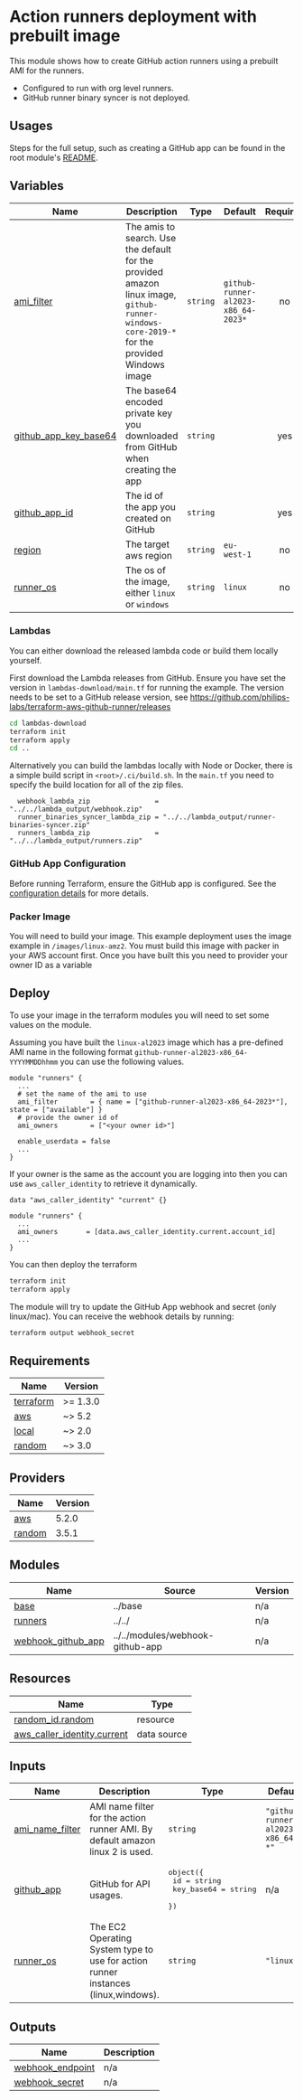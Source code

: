 <!-- This file is generated. Do not edit! PLEASE edit https://github.com/philips-labs/terraform-aws-github-runner/blob/main/examples/prebuilt/README.md -->
# Action runners deployment with prebuilt image

This module shows how to create GitHub action runners using a prebuilt AMI for the runners.

- Configured to run with org level runners.
- GitHub runner binary syncer is not deployed.

## Usages

Steps for the full setup, such as creating a GitHub app can be found in the root module's [README](../../README.md).

## Variables

| Name | Description | Type | Default | Required |
|------|-------------|------|---------|:--------:|
| <a name="input_ami_filter"></a> [ami\_filter](#input\_ami\_filter) | The amis to search.  Use the default for the provided amazon linux image, `github-runner-windows-core-2019-*` for the provided Windows image | `string` | `github-runner-al2023-x86_64-2023*` | no |
| <a name="input_github_app_key_base64"></a> [github\_app\_key\_base64](#input\_github\_app\_key\_base64) | The base64 encoded private key you downloaded from GitHub when creating the app | `string` | | yes |
| <a name="input_github_app_id"></a> [github\_app\_id](#input\_github\_app\_id) | The id of the app you created on GitHub | `string` | | yes |
| <a name="input_region"></a> [region](#input\_region) | The target aws region | `string` | `eu-west-1` | no |
| <a name="input_runner_os"></a> [runner\_os](#input\_runner\_os) | The os of the image, either `linux` or `windows` | `string` | `linux` | no |

### Lambdas

You can either download the released lambda code or build them locally yourself.

First download the Lambda releases from GitHub. Ensure you have set the version in `lambdas-download/main.tf` for running the example. The version needs to be set to a GitHub release version, see https://github.com/philips-labs/terraform-aws-github-runner/releases

```bash
cd lambdas-download
terraform init
terraform apply
cd ..
```

Alternatively you can build the lambdas locally with Node or Docker, there is a simple build script in `<root>/.ci/build.sh`. In the `main.tf` you need to specify the build location for all of the zip files.

```hcl
  webhook_lambda_zip                = "../../lambda_output/webhook.zip"
  runner_binaries_syncer_lambda_zip = "../../lambda_output/runner-binaries-syncer.zip"
  runners_lambda_zip                = "../../lambda_output/runners.zip"
```

### GitHub App Configuration

Before running Terraform, ensure the GitHub app is configured. See the [configuration details](../../README.md#usages) for more details.

### Packer Image

You will need to build your image. This example deployment uses the image example in `/images/linux-amz2`. You must build this image with packer in your AWS account first. Once you have built this you need to provider your owner ID as a variable

## Deploy

To use your image in the terraform modules you will need to set some values on the module.

Assuming you have built the `linux-al2023` image which has a pre-defined AMI name in the following format `github-runner-al2023-x86_64-YYYYMMDDhhmm` you can use the following values.

```hcl
module "runners" {
  ...
  # set the name of the ami to use
  ami_filter        = { name = ["github-runner-al2023-x86_64-2023*"], state = ["available"] }
  # provide the owner id of
  ami_owners        = ["<your owner id>"]

  enable_userdata = false
  ...
}
```

If your owner is the same as the account you are logging into then you can use `aws_caller_identity` to retrieve it dynamically.

```hcl
data "aws_caller_identity" "current" {}

module "runners" {
  ...
  ami_owners       = [data.aws_caller_identity.current.account_id]
  ...
}
```

You can then deploy the terraform

```bash
terraform init
terraform apply
```

The module will try to update the GitHub App webhook and secret (only linux/mac). You can receive the webhook details by running:

```bash
terraform output webhook_secret
```

<!-- BEGIN_TF_DOCS -->
## Requirements

| Name | Version |
|------|---------|
| <a name="requirement_terraform"></a> [terraform](#requirement\_terraform) | >= 1.3.0 |
| <a name="requirement_aws"></a> [aws](#requirement\_aws) | ~> 5.2 |
| <a name="requirement_local"></a> [local](#requirement\_local) | ~> 2.0 |
| <a name="requirement_random"></a> [random](#requirement\_random) | ~> 3.0 |

## Providers

| Name | Version |
|------|---------|
| <a name="provider_aws"></a> [aws](#provider\_aws) | 5.2.0 |
| <a name="provider_random"></a> [random](#provider\_random) | 3.5.1 |

## Modules

| Name | Source | Version |
|------|--------|---------|
| <a name="module_base"></a> [base](#module\_base) | ../base | n/a |
| <a name="module_runners"></a> [runners](#module\_runners) | ../../ | n/a |
| <a name="module_webhook_github_app"></a> [webhook\_github\_app](#module\_webhook\_github\_app) | ../../modules/webhook-github-app | n/a |

## Resources

| Name | Type |
|------|------|
| [random_id.random](https://registry.terraform.io/providers/hashicorp/random/latest/docs/resources/id) | resource |
| [aws_caller_identity.current](https://registry.terraform.io/providers/hashicorp/aws/latest/docs/data-sources/caller_identity) | data source |

## Inputs

| Name | Description | Type | Default | Required |
|------|-------------|------|---------|:--------:|
| <a name="input_ami_name_filter"></a> [ami\_name\_filter](#input\_ami\_name\_filter) | AMI name filter for the action runner AMI. By default amazon linux 2 is used. | `string` | `"github-runner-al2023-x86_64-*"` | no |
| <a name="input_github_app"></a> [github\_app](#input\_github\_app) | GitHub for API usages. | <pre>object({<br>    id         = string<br>    key_base64 = string<br>  })</pre> | n/a | yes |
| <a name="input_runner_os"></a> [runner\_os](#input\_runner\_os) | The EC2 Operating System type to use for action runner instances (linux,windows). | `string` | `"linux"` | no |

## Outputs

| Name | Description |
|------|-------------|
| <a name="output_webhook_endpoint"></a> [webhook\_endpoint](#output\_webhook\_endpoint) | n/a |
| <a name="output_webhook_secret"></a> [webhook\_secret](#output\_webhook\_secret) | n/a |
<!-- END_TF_DOCS -->
